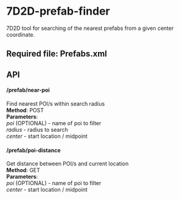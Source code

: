 # 7D2D-prefab-finder
7D2D tool for searching of the nearest prefabs from a given center coordinate.

## **Required file: Prefabs.xml**
## API
#### /prefab/near-poi
Find nearest POI/s within search radius
<br/>
**Method**: POST
<br/>
**Parameters**: 
<br/>
*poi* (OPTIONAL) - name of poi to filter
<br/>
*radius* - radius to search
<br/>
*center* - start location / midpoint
<br/>

#### /prefab/poi-distance
Get distance between POI/s and current location
<br/>
**Method**: GET 
<br/>
**Parameters**: 
<br/>
*poi* (OPTIONAL) - name of poi to filter
<br/>
*center* - start location / midpoint